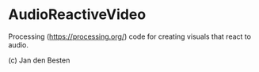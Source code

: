 # AudioReactiveVideo
Processing (https://processing.org/) code for creating visuals that react to audio.


(c) Jan den Besten
